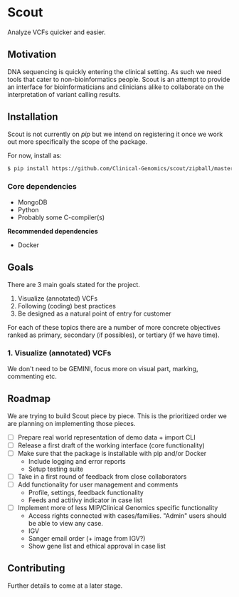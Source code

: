 # Scout
Analyze VCFs quicker and easier.

## Motivation
DNA sequencing is quickly entering the clinical setting. As such we need tools that cater to non-bioinformatics people. Scout is an attempt to provide an interface for bioinformaticians and clinicians alike to collaborate on the interpretation of variant calling results.


## Installation
Scout is not currently on *pip* but we intend on registering it once we work out more specifically the scope of the package.

For now, install as:

```bash
$ pip install https://github.com/Clinical-Genomics/scout/zipball/master
```

### Core dependencies

- MongoDB
- Python
- Probably some C-compiler(s)

**Recommended dependencies**

- Docker


## Goals
There are 3 main goals stated for the project.

  1. Visualize (annotated) VCFs
  2. Following (coding) best practices
  3. Be designed as a natural point of entry for customer

For each of these topics there are a number of more concrete objectives ranked as primary, secondary (if possibles), or tertiary (if we have time).

### 1. Visualize (annotated) VCFs
We don't need to be GEMINI, focus more on visual part, marking, commenting etc.


## Roadmap
We are trying to build Scout piece by piece. This is the prioritized order we are planning on implementing those pieces.

- [ ] Prepare real world representation of demo data + import CLI
- [ ] Release a first draft of the working interface (core functionality)
- [ ] Make sure that the package is installable with pip and/or Docker
	- Include logging and error reports
	- Setup testing suite
- [ ] Take in a first round of feedback from close collaborators
- [ ] Add functionality for user management and comments
	- Profile, settings, feedback functionality
	- Feeds and actitivy indicator in case list
- [ ] Implement more of less MIP/Clinical Genomics specific functionality
  - Access rights connected with cases/families. "Admin" users should be able to view any case.
  - IGV
  - Sanger email order (+ image from IGV?)
  - Show gene list and ethical approval in case list


## Contributing
Further details to come at a later stage.

